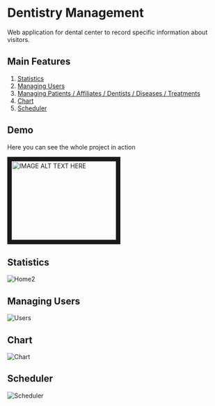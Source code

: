 # Dentistry Management

Web application for dental center to record specific information about visitors.

## Main Features
1. [Statistics](#statistic)
2. [Managing Users](#managing-users)
3. [Managing Patients / Affiliates / Dentists / Diseases / Treatments](#rest)
4. [Chart](#chart)
5. [Scheduler](#scheduler)

## Demo
Here you can see the whole project in action

<a href="http://www.youtube.com/watch?feature=player_embedded&v=xbJxN07FiwU
" target="_blank"><img src="http://img.youtube.com/vi/xbJxN07FiwU/0.jpg" 
alt="IMAGE ALT TEXT HERE" width="240" height="180" border="10" /></a>

## Statistics
![Home2](https://user-images.githubusercontent.com/22980168/103342938-12211680-4a8b-11eb-996c-d724e7c99eeb.PNG)

## Managing Users
![Users](https://user-images.githubusercontent.com/22980168/103343069-6b894580-4a8b-11eb-8351-82d649607a6e.PNG)

## Chart
![Chart](https://user-images.githubusercontent.com/22980168/103343247-f36f4f80-4a8b-11eb-875a-43f99a277f4a.PNG)

## Scheduler
![Scheduler](https://user-images.githubusercontent.com/22980168/103343313-1ac61c80-4a8c-11eb-98ee-07a3ee3135be.PNG)
